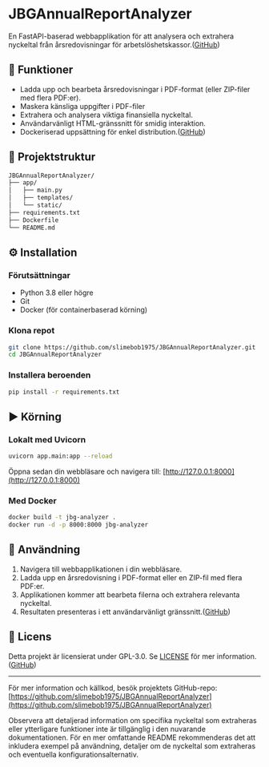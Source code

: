 # JBGAnnualReportAnalyzer

En FastAPI-baserad webbapplikation för att analysera och extrahera nyckeltal från årsredovisningar för arbetslöshetskassor.([GitHub][1])

## 🧰 Funktioner

* Ladda upp och bearbeta årsredovisningar i PDF-format (eller ZIP-filer med flera PDF:er).
* Maskera känsliga uppgifter i PDF-filer
* Extrahera och analysera viktiga finansiella nyckeltal.
* Användarvänligt HTML-gränssnitt för smidig interaktion.
* Dockeriserad uppsättning för enkel distribution.([GitHub][1])

## 📁 Projektstruktur

```bash
JBGAnnualReportAnalyzer/
├── app/
│   ├── main.py
│   ├── templates/
│   └── static/
├── requirements.txt
├── Dockerfile
└── README.md
```



## ⚙️ Installation

### Förutsättningar

* Python 3.8 eller högre
* Git
* Docker (för containerbaserad körning)

### Klona repot

```bash
git clone https://github.com/slimebob1975/JBGAnnualReportAnalyzer.git
cd JBGAnnualReportAnalyzer
```



### Installera beroenden

```bash
pip install -r requirements.txt
```



## ▶️ Körning

### Lokalt med Uvicorn

```bash
uvicorn app.main:app --reload
```



Öppna sedan din webbläsare och navigera till: [http://127.0.0.1:8000](http://127.0.0.1:8000)

### Med Docker

```bash
docker build -t jbg-analyzer .
docker run -d -p 8000:8000 jbg-analyzer
```



## 📝 Användning

1. Navigera till webbapplikationen i din webbläsare.
2. Ladda upp en årsredovisning i PDF-format eller en ZIP-fil med flera PDF:er.
3. Applikationen kommer att bearbeta filerna och extrahera relevanta nyckeltal.
4. Resultaten presenteras i ett användarvänligt gränssnitt.([GitHub][1])

## 📄 Licens

Detta projekt är licensierat under GPL-3.0. Se [LICENSE](LICENSE) för mer information.([GitHub][2])

---

För mer information och källkod, besök projektets GitHub-repo: [https://github.com/slimebob1975/JBGAnnualReportAnalyzer](https://github.com/slimebob1975/JBGAnnualReportAnalyzer)

Observera att detaljerad information om specifika nyckeltal som extraheras eller ytterligare funktioner inte är tillgänglig i den nuvarande dokumentationen. För en mer omfattande README rekommenderas det att inkludera exempel på användning, detaljer om de nyckeltal som extraheras och eventuella konfigurationsalternativ.

[1]: https://github.com/slimebob1975/JBGAnnualReportAnalyzer?utm_source=chatgpt.com "Codes for analyzing and extracting key numbers from annual reports from ..."
[2]: https://github.com/slimebob1975/JBGautoclass-jupyter?utm_source=chatgpt.com "slimebob1975/JBGautoclass-jupyter - GitHub"

